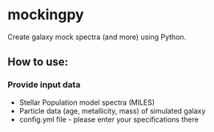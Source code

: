 # mockingpy
Create galaxy mock spectra (and more) using Python.

## How to use:

### Provide input data
- Stellar Population model spectra (MILES)
- Particle data (age, metallicity, mass) of simulated galaxy
- config.yml file - please enter your specifications there

